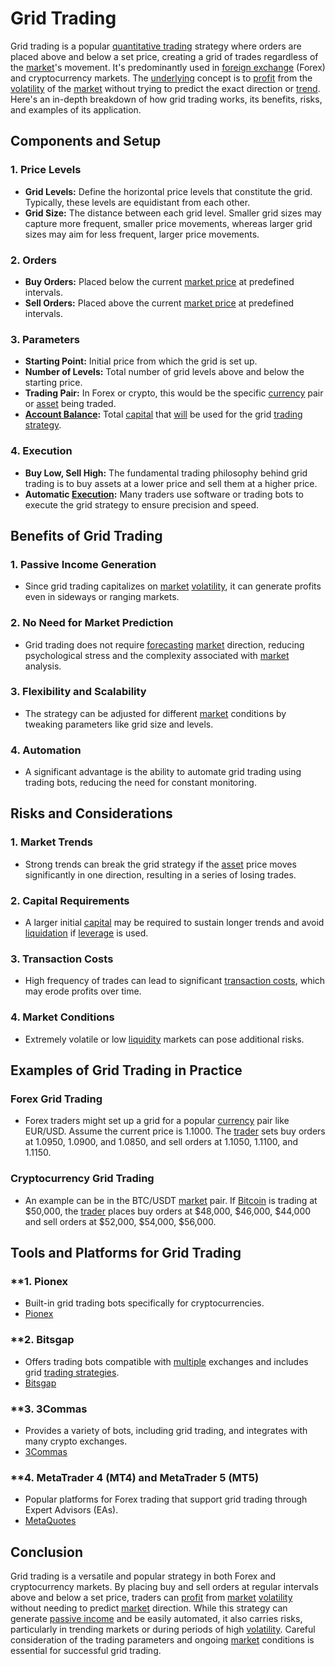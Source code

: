 # Grid Trading

Grid trading is a popular [quantitative trading](../q/quantitative_trading.md) strategy where orders are placed above and below a set price, creating a grid of trades regardless of the [market](../m/market.md)'s movement. It's predominantly used in [foreign exchange](../f/foreign_exchange.md) (Forex) and cryptocurrency markets. The [underlying](../u/underlying.md) concept is to [profit](../p/profit.md) from the [volatility](../v/volatility.md) of the [market](../m/market.md) without trying to predict the exact direction or [trend](../t/trend.md). Here's an in-depth breakdown of how grid trading works, its benefits, risks, and examples of its application.

## Components and Setup

### 1. **Price Levels**
   - **Grid Levels:** Define the horizontal price levels that constitute the grid. Typically, these levels are equidistant from each other.
   - **Grid Size:** The distance between each grid level. Smaller grid sizes may capture more frequent, smaller price movements, whereas larger grid sizes may aim for less frequent, larger price movements.

### 2. **Orders**
   - **Buy Orders:** Placed below the current [market price](../m/market_price.md) at predefined intervals.
   - **Sell Orders:** Placed above the current [market price](../m/market_price.md) at predefined intervals.

### 3. **Parameters**
   - **Starting Point:** Initial price from which the grid is set up.
   - **Number of Levels:** Total number of grid levels above and below the starting price.
   - **Trading Pair:** In Forex or crypto, this would be the specific [currency](../c/currency.md) pair or [asset](../a/asset.md) being traded.
   - **[Account Balance](../a/account_balance.md):** Total [capital](../c/capital.md) that [will](../w/will.md) be used for the grid [trading strategy](../t/trading_strategy.md).

### 4. **Execution**
   - **Buy Low, Sell High:** The fundamental trading philosophy behind grid trading is to buy assets at a lower price and sell them at a higher price.
   - **Automatic [Execution](../e/execution.md):** Many traders use software or trading bots to execute the grid strategy to ensure precision and speed.

## Benefits of Grid Trading

### **1. Passive Income Generation**
   - Since grid trading capitalizes on [market](../m/market.md) [volatility](../v/volatility.md), it can generate profits even in sideways or ranging markets.

### **2. No Need for Market Prediction**
   - Grid trading does not require [forecasting](../f/forecasting.md) [market](../m/market.md) direction, reducing psychological stress and the complexity associated with [market](../m/market.md) analysis.

### **3. Flexibility and Scalability**
   - The strategy can be adjusted for different [market](../m/market.md) conditions by tweaking parameters like grid size and levels.

### **4. Automation**
   - A significant advantage is the ability to automate grid trading using trading bots, reducing the need for constant monitoring.

## Risks and Considerations

### **1. Market Trends**
   - Strong trends can break the grid strategy if the [asset](../a/asset.md) price moves significantly in one direction, resulting in a series of losing trades.

### **2. Capital Requirements**
   - A larger initial [capital](../c/capital.md) may be required to sustain longer trends and avoid [liquidation](../l/liquidation.md) if [leverage](../l/leverage.md) is used.

### **3. Transaction Costs**
   - High frequency of trades can lead to significant [transaction costs](../t/transaction_costs.md), which may erode profits over time.

### **4. Market Conditions**
   - Extremely volatile or low [liquidity](../l/liquidity.md) markets can pose additional risks.

## Examples of Grid Trading in Practice

### **Forex Grid Trading**
   - Forex traders might set up a grid for a popular [currency](../c/currency.md) pair like EUR/USD. Assume the current price is 1.1000. The [trader](../t/trader.md) sets buy orders at 1.0950, 1.0900, and 1.0850, and sell orders at 1.1050, 1.1100, and 1.1150.
   
### **Cryptocurrency Grid Trading**
   - An example can be in the BTC/USDT [market](../m/market.md) pair. If [Bitcoin](../b/bitcoin.md) is trading at $50,000, the [trader](../t/trader.md) places buy orders at $48,000, $46,000, $44,000 and sell orders at $52,000, $54,000, $56,000.

## Tools and Platforms for Grid Trading

### **1. **Pionex**
   - Built-in grid trading bots specifically for cryptocurrencies.
   - [Pionex](https://www.pionex.com/)

### **2. **Bitsgap**
   - Offers trading bots compatible with [multiple](../m/multiple.md) exchanges and includes grid [trading strategies](../t/trading_strategies.md).
   - [Bitsgap](https://bitsgap.com/)

### **3. **3Commas**
   - Provides a variety of bots, including grid trading, and integrates with many crypto exchanges.
   - [3Commas](https://3commas.io/)

### **4. **MetaTrader 4 (MT4) and MetaTrader 5 (MT5)**
   - Popular platforms for Forex trading that support grid trading through Expert Advisors (EAs).
   - [MetaQuotes](https://www.metatrader4.com/)

## Conclusion

Grid trading is a versatile and popular strategy in both Forex and cryptocurrency markets. By placing buy and sell orders at regular intervals above and below a set price, traders can [profit](../p/profit.md) from [market](../m/market.md) [volatility](../v/volatility.md) without needing to predict [market](../m/market.md) direction. While this strategy can generate [passive income](../p/passive_income.md) and be easily automated, it also carries risks, particularly in trending markets or during periods of high [volatility](../v/volatility.md). Careful consideration of the trading parameters and ongoing [market](../m/market.md) conditions is essential for successful grid trading.

